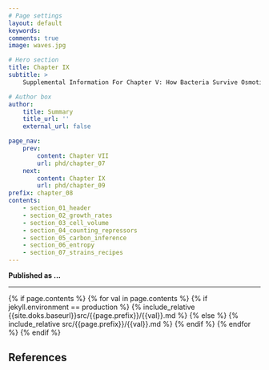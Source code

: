 ```yaml
---
# Page settings
layout: default
keywords:
comments: true
image: waves.jpg

# Hero section
title: Chapter IX
subtitle: > 
    Supplemental Information For Chapter V: How Bacteria Survive Osmotic Shocks

# Author box
author:
    title: Summary
    title_url: ''
    external_url: false

page_nav:
    prev:
        content: Chapter VII
        url: phd/chapter_07
    next:
        content: Chapter IX
        url: phd/chapter_09
prefix: chapter_08
contents:
    - section_01_header
    - section_02_growth_rates
    - section_03_cell_volume
    - section_04_counting_repressors
    - section_05_carbon_inference
    - section_06_entropy
    - section_07_strains_recipes
---
```



**Published as ...**
<hr/>
{% if page.contents %}
{% for val in page.contents %}
{% if jekyll.environment == production %}
{% include_relative {{site.doks.baseurl}}src/{{page.prefix}}/{{val}}.md %}
{% else %}
{% include_relative src/{{page.prefix}}/{{val}}.md %}
{% endif %}
{% endfor %}
{% endif %}

## References